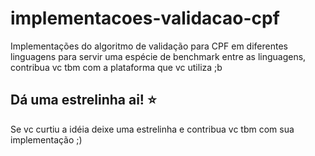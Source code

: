 # implementacoes-validacao-cpf
Implementações do algoritmo de validação para CPF em diferentes linguagens para servir uma espécie de benchmark entre as linguagens, contribua vc tbm com a plataforma que vc utiliza ;b

## Dá uma estrelinha ai! :star:
Se vc curtiu a idéia deixe uma estrelinha e contribua vc tbm com sua implementação ;)